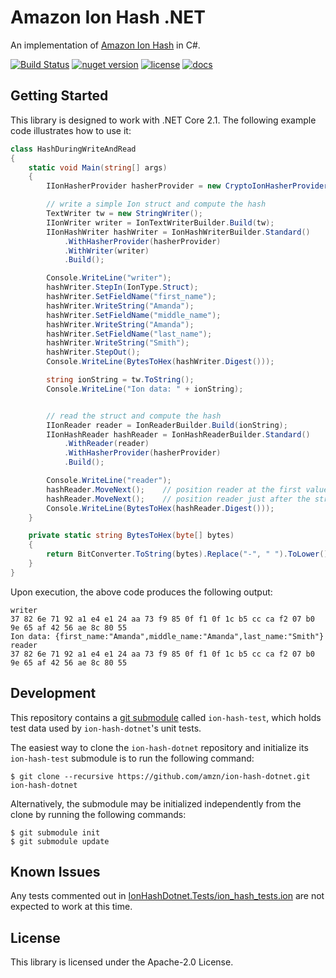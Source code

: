 # Amazon Ion Hash .NET

An implementation of [Amazon Ion Hash](http://amzn.github.io/ion-hash) in C#.

[![Build Status](https://travis-ci.com/amzn/ion-hash-dotnet.svg?branch=master)](https://travis-ci.com/amzn/ion-hash-dotnet)
[![nuget version](https://img.shields.io/nuget/v/ion-hash-dotnet.svg)](https://www.nuget.org/packages/IonHashDotnet/)
[![license](https://img.shields.io/hexpm/l/plug.svg)](https://github.com/amzn/ion-hash-dotnet/blob/master/LICENSE)
[![docs](https://img.shields.io/badge/docs-api-green.svg?style=flat-square)](https://amzn.github.io/ion-hash-dotnet/api)

## Getting Started

This library is designed to work with .NET Core 2.1.  The following example code
illustrates how to use it:

```C#
class HashDuringWriteAndRead
{
    static void Main(string[] args)
    {
        IIonHasherProvider hasherProvider = new CryptoIonHasherProvider("SHA-256");

        // write a simple Ion struct and compute the hash
        TextWriter tw = new StringWriter();
        IIonWriter writer = IonTextWriterBuilder.Build(tw);
        IIonHashWriter hashWriter = IonHashWriterBuilder.Standard()
            .WithHasherProvider(hasherProvider)
            .WithWriter(writer)
            .Build();

        Console.WriteLine("writer");
        hashWriter.StepIn(IonType.Struct);
        hashWriter.SetFieldName("first_name");
        hashWriter.WriteString("Amanda");
        hashWriter.SetFieldName("middle_name");
        hashWriter.WriteString("Amanda");
        hashWriter.SetFieldName("last_name");
        hashWriter.WriteString("Smith");
        hashWriter.StepOut();
        Console.WriteLine(BytesToHex(hashWriter.Digest()));

        string ionString = tw.ToString();
        Console.WriteLine("Ion data: " + ionString);


        // read the struct and compute the hash
        IIonReader reader = IonReaderBuilder.Build(ionString);
        IIonHashReader hashReader = IonHashReaderBuilder.Standard()
            .WithReader(reader)
            .WithHasherProvider(hasherProvider)
            .Build();

        Console.WriteLine("reader");
        hashReader.MoveNext();    // position reader at the first value
        hashReader.MoveNext();    // position reader just after the struct
        Console.WriteLine(BytesToHex(hashReader.Digest()));
    }

    private static string BytesToHex(byte[] bytes)
    {
        return BitConverter.ToString(bytes).Replace("-", " ").ToLower();
    }
}
```

Upon execution, the above code produces the following output:
```
writer
37 82 6e 71 92 a1 e4 e1 24 aa 73 f9 85 0f f1 0f 1c b5 cc ca f2 07 b0 9e 65 af 42 56 ae 8c 80 55
Ion data: {first_name:"Amanda",middle_name:"Amanda",last_name:"Smith"}
reader
37 82 6e 71 92 a1 e4 e1 24 aa 73 f9 85 0f f1 0f 1c b5 cc ca f2 07 b0 9e 65 af 42 56 ae 8c 80 55
```

## Development

This repository contains a [git submodule](https://git-scm.com/docs/git-submodule)
called `ion-hash-test`, which holds test data used by `ion-hash-dotnet`'s unit tests.

The easiest way to clone the `ion-hash-dotnet` repository and initialize its `ion-hash-test`
submodule is to run the following command:

```
$ git clone --recursive https://github.com/amzn/ion-hash-dotnet.git ion-hash-dotnet
```

Alternatively, the submodule may be initialized independently from the clone
by running the following commands:

```
$ git submodule init
$ git submodule update
```


## Known Issues

Any tests commented out in [IonHashDotnet.Tests/ion_hash_tests.ion](https://github.com/amzn/ion-hash-dotnet/blob/master/IonHashDotnet.Tests/ion_hash_tests.ion)
are not expected to work at this time.


## License

This library is licensed under the Apache-2.0 License.

